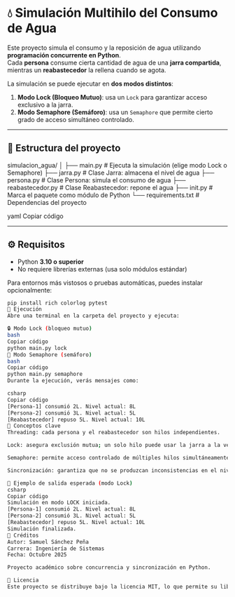 # 💧 Simulación Multihilo del Consumo de Agua

Este proyecto simula el consumo y la reposición de agua utilizando **programación concurrente en Python**.  
Cada **persona** consume cierta cantidad de agua de una **jarra compartida**, mientras un **reabastecedor** la rellena cuando se agota.

La simulación se puede ejecutar en **dos modos distintos**:
1. **Modo Lock (Bloqueo Mutuo)**: usa un `Lock` para garantizar acceso exclusivo a la jarra.
2. **Modo Semaphore (Semáforo)**: usa un `Semaphore` que permite cierto grado de acceso simultáneo controlado.

---

## 📁 Estructura del proyecto

simulacion_agua/
│
├── main.py # Ejecuta la simulación (elige modo Lock o Semaphore)
├── jarra.py # Clase Jarra: almacena el nivel de agua
├── persona.py # Clase Persona: simula el consumo de agua
├── reabastecedor.py # Clase Reabastecedor: repone el agua
├── init.py # Marca el paquete como módulo de Python
└── requirements.txt # Dependencias del proyecto

yaml
Copiar código

---

## ⚙️ Requisitos

- Python **3.10 o superior**
- No requiere librerías externas (usa solo módulos estándar)
  
Para entornos más vistosos o pruebas automáticas, puedes instalar opcionalmente:
```bash
pip install rich colorlog pytest
🚀 Ejecución
Abre una terminal en la carpeta del proyecto y ejecuta:

🔒 Modo Lock (bloqueo mutuo)
bash
Copiar código
python main.py lock
🚦 Modo Semaphore (semáforo)
bash
Copiar código
python main.py semaphore
Durante la ejecución, verás mensajes como:

csharp
Copiar código
[Persona-1] consumió 2L. Nivel actual: 8L
[Persona-2] consumió 3L. Nivel actual: 5L
[Reabastecedor] repuso 5L. Nivel actual: 10L
🧠 Conceptos clave
Threading: cada persona y el reabastecedor son hilos independientes.

Lock: asegura exclusión mutua; un solo hilo puede usar la jarra a la vez.

Semaphore: permite acceso controlado de múltiples hilos simultáneamente.

Sincronización: garantiza que no se produzcan inconsistencias en el nivel de agua.

🧩 Ejemplo de salida esperada (modo Lock)
csharp
Copiar código
Simulación en modo LOCK iniciada.
[Persona-1] consumió 2L. Nivel actual: 8L
[Persona-2] consumió 3L. Nivel actual: 5L
[Reabastecedor] repuso 5L. Nivel actual: 10L
Simulación finalizada.
📘 Créditos
Autor: Samuel Sánchez Peña
Carrera: Ingeniería de Sistemas
Fecha: Octubre 2025

Proyecto académico sobre concurrencia y sincronización en Python.

🧾 Licencia
Este proyecto se distribuye bajo la licencia MIT, lo que permite su libre uso y modificación con fines académicos o personales.
